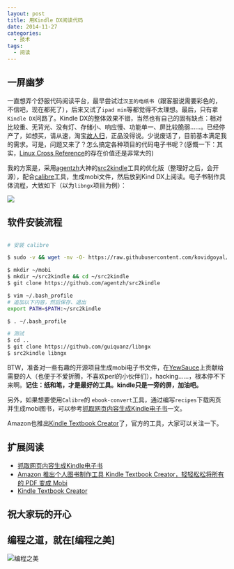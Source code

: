 ```yaml
---
layout: post
title: 用Kindle DX阅读代码
date: 2014-11-27
categories:
  - 技术
tags:
  - 阅读
---
```

## 一屏幽梦

一直想弄个舒服代码阅读平台，最早尝试过`汉王的电纸书`（跟客服说需要彩色的，不信吧，现在都死了），后来又试了`ipad min`等都觉得不太理想。最后，只有拿`Kindle DX`问路了。Kindle DX的整体效果不错，当然也有自己的固有缺点：相对比较重、无背光、没有灯、存储小、响应慢、功能单一、屏比较脆弱……。已经停产了，如想买，请从速，淘宝[故人归](http://item.taobao.com/item.htm?spm=a230r.1.14.1.44oOrh&id=21100379483&ns=1&abbucket=10#detail)，正品没得说。少说废话了，目前基本满足我的需求。可是，问题又来了？怎么搞定各种项目的代码电子书呢？(感慨一下：其实，[Linux Cross Reference](http://lxr.free-electrons.com/source/crypto/)的存在价值还是非常大的)

我的方案是，采用[agentzh](https://github.com/agentzh)大神的[src2kindle](https://github.com/agentzh/src2kindle)工具的优化版（整理好之后，会开源），配合[calibre](http::www.calibre-ebook.com/)工具，生成mobi文件，然后放到Kind DX上阅读。电子书制作具体流程，大致如下（以为`libngx`项目为例）：

![](/img/article/11/2014-11-28-03.png)


## 软件安装流程

```bash

# 安装 calibre

$ sudo -v && wget -nv -O- https://raw.githubusercontent.com/kovidgoyal/calibre/master/setup/linux-installer.py | sudo python -c "import sys; main=lambda:sys.stderr.write('Download failed\n'); exec(sys.stdin.read()); main()"

$ mkdir ~/mobi
$ mkdir ~/src2kindle && cd ~/src2kindle
$ git clone https://github.com/agentzh/src2kindle

$ vim ~/.bash_profile
# 追加以下内容，然后保存、退出
export PATH=$PATH:~/src2kindle

$ . ~/.bash_profile

# 测试
$ cd ..
$ git clone https://github.com/guiquanz/libngx
$ src2kindle libngx

```

BTW，准备对一些有趣的开源项目生成mobi电子书文件，在[YewSauce](https://github.com/YewSauce)上贡献给需要的人（也便于不爱折腾，不喜欢perl的小伙伴们），hacking……，根本停不下来啊。__记住：纸和笔，才是最好的工具。kindle只是一旁的屏，加油吧。__


另外，如果想要使用`Calibre`的 `ebook-convert`工具，通过编写`recipes`下载网页并生成mobi图书，可以参考[抓取网页内容生成Kindle电子书](http://blog.codinglabs.org/articles/convert-html-to-kindle-book.html)一文。

Amazon也推出[Kindle Textbook Creator](https://kdp.amazon.com/how-to-publish-educational-content?ref_=GS)了，官方的工具，大家可以关注一下。


## 扩展阅读

* [抓取网页内容生成Kindle电子书](http://blog.codinglabs.org/articles/convert-html-to-kindle-book.html)
* [Amazon 推出个人图书制作工具 Kindle Textbook Creator，轻轻松松将所有的 PDF 变成 Mobi](http://www.36kr.com/p/219029.html)
* [Kindle Textbook Creator](https://kdp.amazon.com/how-to-publish-educational-content?ref_=GS)

## 祝大家玩的开心

## 编程之道，就在[编程之美]

![编程之美](/img/weixin_qr.jpg)

